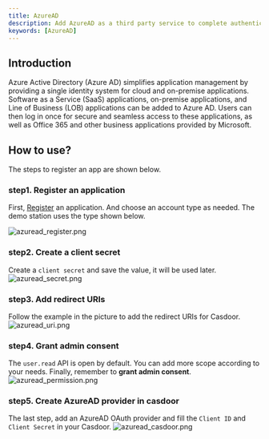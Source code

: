 ```yaml
---
title: AzureAD
description: Add AzureAD as a third party service to complete authentication
keywords: [AzureAD]
---
```


## Introduction

Azure Active Directory (Azure AD) simplifies application management by providing a single identity system for cloud and on-premise applications. Software as a Service (SaaS) applications, on-premise applications, and Line of Business (LOB) applications can be added to Azure AD. Users can then log in once for secure and seamless access to these applications, as well as Office 365 and other business applications provided by Microsoft.

## How to use?

The steps to register an app are shown below.

### step1. Register an application

First, [Register](https://portal.azure.com/#view/Microsoft_AAD_IAM/ActiveDirectoryMenuBlade/~/RegisteredApps) an application.
And choose an account type as needed.  The demo station uses the type shown below.

![azuread_register.png](/img/providers/OAuth/azuread_register.png)

### step2. Create a client secret

Create a `client secret` and save the value, it will be used later.
![azuread_secret.png](/img/providers/OAuth/azuread_secret.png)

### step3. Add redirect URIs

Follow the example in the picture to add the redirect URIs for Casdoor.
![azuread_uri.png](/img/providers/OAuth/azuread_uri.png)

### step4. Grant admin consent

The `user.read` API is open by default. You can add more scope according to your needs. Finally, remember to **grant admin consent**. 
![azuread_permission.png](/img/providers/OAuth/azuread_permission.png)

### step5. Create AzureAD provider in casdoor

The last step, add an AzureAD OAuth provider and fill the `Client ID` and `Client Secret` in your Casdoor.
![azuread_casdoor.png](/img/providers/OAuth/azuread_casdoor.png)
